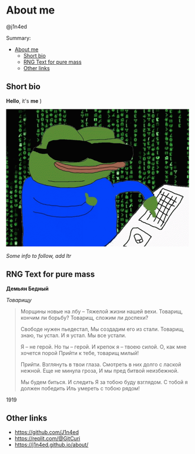# About me
@j1n4ed

Summary:

- [About me](#about-me)
  - [Short bio](#short-bio)
  - [RNG Text for pure mass](#rng-text-for-pure-mass)
  - [Other links](#other-links)


## Short bio

**Hello**, it's **me** )

![](/images/pepe.gif)

_Some info to follow, add ltr_

## RNG Text for pure mass

**Демьян Бедный**

*Товарищу*

>Морщины новые на лбу –
>Тяжелой жизни нашей вехи.
>Товарищ, кончим ли борьбу?
>Товарищ, сложим ли доспехи?
>
>Свободе нужен пьедестал,
>Мы создадим его из стали.
>Товарищ, знаю, ты устал.
>И я устал. Мы все устали.
>
>Я – не герой. Но ты – герой.
>И крепок я – твоею силой.
>О, как мне хочется порой
>Прийти к тебе, товарищ милый!
>
>Прийти. Взглянуть в твои глаза.
>Смотреть в них долго с лаской нежной.
>Еще не минула гроза,
>И мы пред битвой неизбежной.
>
>Мы будем биться. И следить
>Я за тобою буду взглядом.
>С тобой я должен победить
>Иль умереть с тобою рядом!

1919

## Other links

- <https://github.com/J1n4ed>
- <https://replit.com/@GitCuri>
- <https://j1n4ed.github.io/about/>
